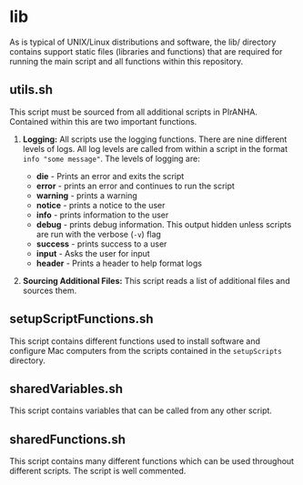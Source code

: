 # lib

As is typical of UNIX/Linux distributions and software, the lib/ directory contains support static files (libraries and functions) that are required for running the main script and all functions within this repository.

## utils.sh
This script must be sourced from all additional scripts in PIrANHA.  Contained within this are two important functions.  

1. **Logging:**  All scripts use the logging functions.  There are nine different levels of logs. All log levels are called from within a script in the format `info "some message"`.  The levels of logging are:

	*   **die** - Prints an error and exits the script 
	*   **error** - prints an error and continues to run the script
	*   **warning** - prints a warning
	*   **notice** - prints a notice to the user
	*   **info** - prints information to the user
	*   **debug** - prints debug information.  This output hidden unless scripts are run with the verbose (`-v`) flag
	*   **success** - prints success to a user
	*   **input** - Asks the user for input
	*   **header** - Prints a header to help format logs

2. **Sourcing Additional Files:** This script reads a list of additional files and sources them.

## setupScriptFunctions.sh

This script contains different functions used to install software and configure Mac computers from the scripts contained in the `setupScripts` directory.

## sharedVariables.sh

This script contains variables that can be called from any other script.

## sharedFunctions.sh

This script contains many different functions which can be used throughout different scripts. The script is well commented.
